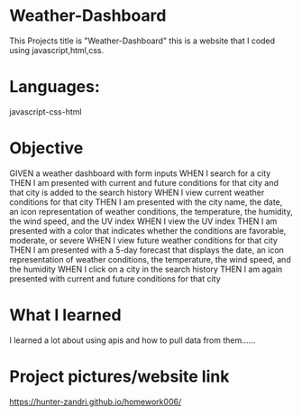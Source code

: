 # Weather-Dashboard
This Projects title is "Weather-Dashboard" this is a website that I coded using javascript,html,css.

# Languages:
javascript-css-html

# Objective
GIVEN a weather dashboard with form inputs
WHEN I search for a city
THEN I am presented with current and future conditions for that city and that city is added to the search history
WHEN I view current weather conditions for that city
THEN I am presented with the city name, the date, an icon representation of weather conditions, the temperature, the humidity, the wind speed, and the UV index
WHEN I view the UV index
THEN I am presented with a color that indicates whether the conditions are favorable, moderate, or severe
WHEN I view future weather conditions for that city 
THEN I am presented with a 5-day forecast that displays the date, an icon representation of weather conditions, the temperature, the wind speed, and the humidity
WHEN I click on a city in the search history
THEN I am again presented with current and future conditions for that city


# What I learned
I learned a lot about using apis and how to pull data from them......

# Project pictures/website link
https://hunter-zandri.github.io/homework006/





